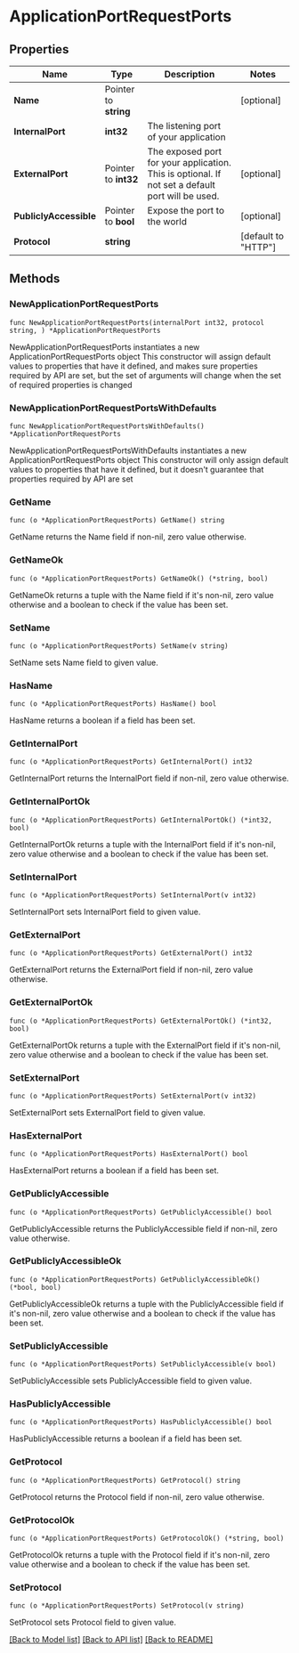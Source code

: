 # ApplicationPortRequestPorts

## Properties

Name | Type | Description | Notes
------------ | ------------- | ------------- | -------------
**Name** | Pointer to **string** |  | [optional] 
**InternalPort** | **int32** | The listening port of your application | 
**ExternalPort** | Pointer to **int32** | The exposed port for your application. This is optional. If not set a default port will be used. | [optional] 
**PubliclyAccessible** | Pointer to **bool** | Expose the port to the world | [optional] 
**Protocol** | **string** |  | [default to "HTTP"]

## Methods

### NewApplicationPortRequestPorts

`func NewApplicationPortRequestPorts(internalPort int32, protocol string, ) *ApplicationPortRequestPorts`

NewApplicationPortRequestPorts instantiates a new ApplicationPortRequestPorts object
This constructor will assign default values to properties that have it defined,
and makes sure properties required by API are set, but the set of arguments
will change when the set of required properties is changed

### NewApplicationPortRequestPortsWithDefaults

`func NewApplicationPortRequestPortsWithDefaults() *ApplicationPortRequestPorts`

NewApplicationPortRequestPortsWithDefaults instantiates a new ApplicationPortRequestPorts object
This constructor will only assign default values to properties that have it defined,
but it doesn't guarantee that properties required by API are set

### GetName

`func (o *ApplicationPortRequestPorts) GetName() string`

GetName returns the Name field if non-nil, zero value otherwise.

### GetNameOk

`func (o *ApplicationPortRequestPorts) GetNameOk() (*string, bool)`

GetNameOk returns a tuple with the Name field if it's non-nil, zero value otherwise
and a boolean to check if the value has been set.

### SetName

`func (o *ApplicationPortRequestPorts) SetName(v string)`

SetName sets Name field to given value.

### HasName

`func (o *ApplicationPortRequestPorts) HasName() bool`

HasName returns a boolean if a field has been set.

### GetInternalPort

`func (o *ApplicationPortRequestPorts) GetInternalPort() int32`

GetInternalPort returns the InternalPort field if non-nil, zero value otherwise.

### GetInternalPortOk

`func (o *ApplicationPortRequestPorts) GetInternalPortOk() (*int32, bool)`

GetInternalPortOk returns a tuple with the InternalPort field if it's non-nil, zero value otherwise
and a boolean to check if the value has been set.

### SetInternalPort

`func (o *ApplicationPortRequestPorts) SetInternalPort(v int32)`

SetInternalPort sets InternalPort field to given value.


### GetExternalPort

`func (o *ApplicationPortRequestPorts) GetExternalPort() int32`

GetExternalPort returns the ExternalPort field if non-nil, zero value otherwise.

### GetExternalPortOk

`func (o *ApplicationPortRequestPorts) GetExternalPortOk() (*int32, bool)`

GetExternalPortOk returns a tuple with the ExternalPort field if it's non-nil, zero value otherwise
and a boolean to check if the value has been set.

### SetExternalPort

`func (o *ApplicationPortRequestPorts) SetExternalPort(v int32)`

SetExternalPort sets ExternalPort field to given value.

### HasExternalPort

`func (o *ApplicationPortRequestPorts) HasExternalPort() bool`

HasExternalPort returns a boolean if a field has been set.

### GetPubliclyAccessible

`func (o *ApplicationPortRequestPorts) GetPubliclyAccessible() bool`

GetPubliclyAccessible returns the PubliclyAccessible field if non-nil, zero value otherwise.

### GetPubliclyAccessibleOk

`func (o *ApplicationPortRequestPorts) GetPubliclyAccessibleOk() (*bool, bool)`

GetPubliclyAccessibleOk returns a tuple with the PubliclyAccessible field if it's non-nil, zero value otherwise
and a boolean to check if the value has been set.

### SetPubliclyAccessible

`func (o *ApplicationPortRequestPorts) SetPubliclyAccessible(v bool)`

SetPubliclyAccessible sets PubliclyAccessible field to given value.

### HasPubliclyAccessible

`func (o *ApplicationPortRequestPorts) HasPubliclyAccessible() bool`

HasPubliclyAccessible returns a boolean if a field has been set.

### GetProtocol

`func (o *ApplicationPortRequestPorts) GetProtocol() string`

GetProtocol returns the Protocol field if non-nil, zero value otherwise.

### GetProtocolOk

`func (o *ApplicationPortRequestPorts) GetProtocolOk() (*string, bool)`

GetProtocolOk returns a tuple with the Protocol field if it's non-nil, zero value otherwise
and a boolean to check if the value has been set.

### SetProtocol

`func (o *ApplicationPortRequestPorts) SetProtocol(v string)`

SetProtocol sets Protocol field to given value.



[[Back to Model list]](../README.md#documentation-for-models) [[Back to API list]](../README.md#documentation-for-api-endpoints) [[Back to README]](../README.md)


